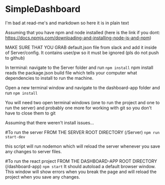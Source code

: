 # SimpleDashboard

I'm bad at read-me's and markdown so here it is in plain text

Assuming that you have npm and node installed 
(here is the link if you dont: https://docs.npmjs.com/downloading-and-installing-node-js-and-npm)

MAKE SURE THAT YOU GRAB default.json file from slack and add it inside of Server/config. It contains user/pw so it must be ignored (pls do not push to github)

In terminal: navigate to the Server folder and run `npm install`
npm install reads the package.json build file which tells your computer what dependencies to install to run the machine.

Open a new terminal window and navigate to the dashboard-app folder and run `npm install`

You will need two open terminal windows (one to run the project and one to run the server) and probably one more for working with git so you don't have to close them to git

Assuming that there weren't install issues...

#To run the server
FROM THE SERVER ROOT DIRECTORY (/Server)
`npm run start-dev`

this script will run nodemon which will reload the server whenever you save any changes to server files.

#To run the react project
FROM THE DASHBOARD-APP ROOT DIRECTORY (/dashboard-app)
`npm start`
It should autoload a default browser window.
This window will show errors when you break the page and will reload the project when you save any changes. 




